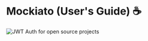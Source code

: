 # Mockiato (User's Guide) ☕



![JWT Auth for open source projects](https://cdn.auth0.com/oss/badges/a0-badge-dark.png)
